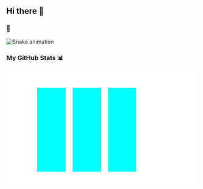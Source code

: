 ## Hi there 👋

### 🐍

![Snake animation](https://github.com/Zettalynx/Zettalynx/blob/output/github-contribution-grid-snake.gif)

### My GitHub Stats 📊

![GitHub Stats](https://github.com/Zettalynx/Zettalynx/blob/main/stats.png)

<!--
**Zettalynx/Zettalynx** is a ✨ _special_ ✨ repository because its `README.md` (this file) appears on your GitHub profile.

Here are some ideas to get you started:

- 🔭 I’m currently working on ...
- 🌱 I’m currently learning ...
- 👯 I’m looking to collaborate on ...
- 🤔 I’m looking for help with ...
- 💬 Ask me about ...
- 📫 How to reach me: ...
- 😄 Pronouns: ...
- ⚡ Fun fact: ...
-->

